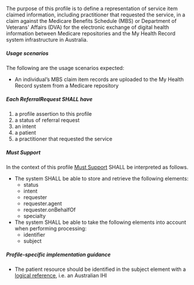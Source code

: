 The purpose of this profile is to define a representation of service item claimed information, including practitioner that requested the service, in a claim against the Medicare Benefits Schedule (MBS) or Department of Veterans' Affairs (DVA) for the electronic exchange of digital health information between Medicare repositories and the My Health Record system infrastructure in Australia.


##### **Usage scenarios**
The following are the usage scenarios expected:
* An individual’s MBS claim item records are uploaded to the My Health Record system from a Medicare repository


##### **Each ReferralRequest SHALL have**
1. a profile assertion to this profile 
1. a status of referral request
1. an intent
1. a patient
1. a practitioner that requested the service


##### **Must Support**
In the context of this profile [Must Support](http://hl7.org/fhir/STU3/conformance-rules.html#mustSupport) SHALL be interpreted as follows.
* The system SHALL be able to store and retrieve the following elements:
    * status
    * intent
    * requester
    * requester.agent
    * requester.onBehalfOf
    * specialty
* The system SHALL be able to take the following elements into account when performing processing:
   * identifier
    * subject


##### **Profile-specific implementation guidance**
* The patient resource should be identified in the subject element with a [logical reference](https://www.hl7.org/fhir/STU3/references.html#logical), i.e. an Australian IHI
